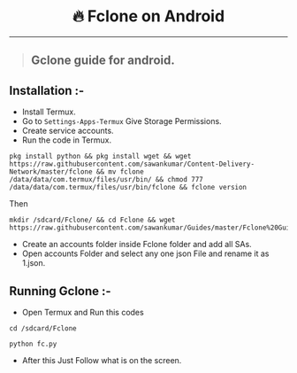<h1 align="center">🔥 Fclone on Android</h1> 

<hr>

> ## Gclone guide for android.

## Installation :-

- Install Termux.
- Go to `Settings-Apps-Termux` Give Storage Permissions.
- Create service accounts.
- Run the code in Termux.
```
pkg install python && pkg install wget && wget https://raw.githubusercontent.com/sawankumar/Content-Delivery-Network/master/fclone && mv fclone /data/data/com.termux/files/usr/bin/ && chmod 777 /data/data/com.termux/files/usr/bin/fclone && fclone version
```
Then
```
mkdir /sdcard/Fclone/ && cd Fclone && wget https://raw.githubusercontent.com/sawankumar/Guides/master/Fclone%20Guide%20for%20Android/fc.py
```
- Create an accounts folder inside Fclone folder and add all SAs.
- Open accounts Folder and select any one json File and rename it as 1.json.

## Running Gclone :-
 - Open Termux and Run this codes
```
cd /sdcard/Fclone
```
```
python fc.py
```
- After this Just Follow what is on the screen.